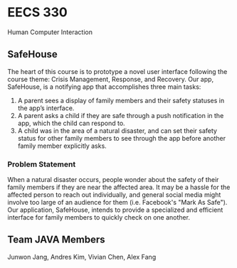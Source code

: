 # EECS 330

Human Computer Interaction

## SafeHouse

The heart of this course is to prototype a novel user interface following the course theme: Crisis Management, Response, and Recovery. Our app, SafeHouse, is a notifying app that accomplishes three main tasks:

1. A parent sees a display of family members and their safety statuses in the app’s interface. 
2. A parent asks a child if they are safe through a push notification in the app, which the child can respond to.
3. A child was in the area of a natural disaster, and can set their safety status for other family members to see through the app before another family member explicitly asks.


### Problem Statement

When a natural disaster occurs, people wonder about the safety of their family members if they are near the affected area. It may be a hassle for the affected person to reach out individually, and general social media might involve too large of an audience for them (i.e. Facebook's "Mark As Safe"). Our application, SafeHouse, intends to provide a specialized and efficient interface for family members to quickly check on one another.

## Team JAVA Members

Junwon Jang, Andres Kim, Vivian Chen, Alex Fang
